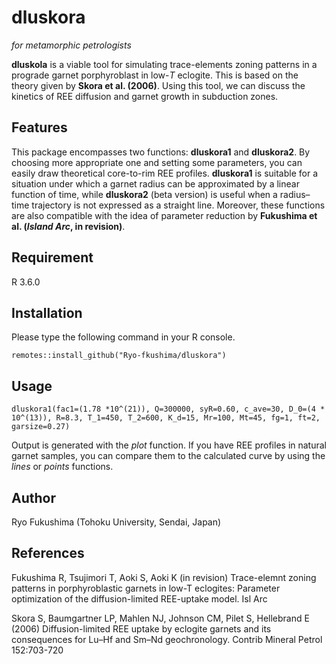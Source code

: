 # **dluskora**
*for metamorphic petrologists*

**dluskola** is a viable tool for simulating trace-elements zoning patterns in a
prograde garnet porphyroblast in low-*T* eclogite.
This is based on the theory given by **Skora et al. (2006)**.
Using this tool, we can discuss the kinetics of REE diffusion and garnet growth in subduction zones.

## Features
This package encompasses two functions: **dluskora1** and **dluskora2**. By choosing more appropriate one and setting some parameters, you can easily draw theoretical core-to-rim REE profiles.
**dluskora1** is suitable for a situation under which a garnet radius can be approximated by a linear function of time,
while **dluskora2** (beta version) is useful when a radius–time trajectory is not expressed as a straight line.
Moreover, these functions are also compatible with the idea of parameter reduction by **Fukushima et al. (*Island Arc*, in revision)**.
## Requirement
R 3.6.0
## Installation
Please type the following command in your R console.

`remotes::install_github("Ryo-fkushima/dluskora")`
## Usage
`dluskora1(fac1=(1.78 *10^(21)), Q=300000, syR=0.60, c_ave=30,
D_0=(4 * 10^(13)), R=8.3, T_1=450, T_2=600, K_d=15, Mr=100,
Mt=45, fg=1, ft=2, garsize=0.27)`

Output is generated with the *plot* function. If you have REE profiles in natural garnet samples, you can compare them to the calculated curve by using the *lines* or *points* functions.

## Author
Ryo Fukushima (Tohoku University, Sendai, Japan)

## References
Fukushima R, Tsujimori T, Aoki S, Aoki K (in revision) Trace-elemnt zoning patterns in porphyroblastic garnets in low-T eclogites: Parameter optimization of the diffusion-limited REE-uptake model. Isl Arc

Skora S, Baumgartner LP, Mahlen NJ, Johnson CM, Pilet S, Hellebrand E (2006) Diffusion-limited REE uptake by eclogite garnets
and its consequences for Lu–Hf and Sm–Nd geochronology. Contrib Mineral Petrol 152:703-720



